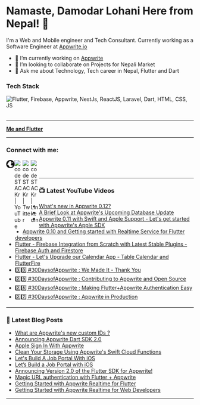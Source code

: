 # Namaste, Damodar Lohani Here from Nepal! 👋

I'm a Web and Mobile engineer and Tech Consultant. Currently working as a Software Engineer at [Appwrite.io](https://appwrite.io)

- 🔭 I’m currently working on [Appwrite](https://github.com/appwrite/appwrite)
- 👯 I’m looking to collaborate on Projects for Nepali Market
- 💬 Ask me about Technology, Tech career in Nepal, Flutter and Dart

### Tech Stack
<img src="assets/tech.svg" title="Flutter, Firebase, Appwrite, NestJs, ReactJS, Laravel, Dart, HTML, CSS, JS" alt="Flutter, Firebase, Appwrite, NestJs, ReactJS, Laravel, Dart, HTML, CSS, JS" /> <br /><br />
___

**[Me and Flutter](https://github.com/lohanidamodar/lohanidamodar/blob/master/FLUTTER.md)**
___

### Connect with me:

[<img align="left" alt="codeSTACKr.com" width="22px" src="https://raw.githubusercontent.com/iconic/open-iconic/master/svg/globe.svg" />][website]
[<img align="left" alt="codeSTACKr | YouTube" width="22px" src="https://cdn.jsdelivr.net/npm/simple-icons@v3/icons/youtube.svg" />][youtube]
[<img align="left" alt="codeSTACKr | Twitter" width="22px" src="https://cdn.jsdelivr.net/npm/simple-icons@v3/icons/twitter.svg" />][twitter]
[<img align="left" alt="codeSTACKr | LinkedIn" width="22px" src="https://cdn.jsdelivr.net/npm/simple-icons@v3/icons/linkedin.svg" />][linkedin]

<br />
<br />

---

### 📺 Latest YouTube Videos
<!-- YOUTUBE:START -->
- [What&#39;s new in Appwrite 0.12?](https://www.youtube.com/watch?v=JGOCD9uMlMk)
- [A Brief Look at Appwrite&#39;s Upcoming Database Update](https://www.youtube.com/watch?v=hztniBQJuDE)
- [Appwrite 0.11 with Swift and Apple Support - Let&#39;s get started with Appwrite&#39;s Apple SDK](https://www.youtube.com/watch?v=-mlG88xLQwk)
- [Appwrite 0.10 and Getting started with Realtime Service for Flutter developers](https://www.youtube.com/watch?v=TFMC5542wjQ)
- [Flutter - Firebase Integration from Scratch with Latest Stable Plugins - Firebase Auth and Firestore](https://www.youtube.com/watch?v=8SziUbsU6iU)
- [Flutter - Let&#39;s Upgrade our Calendar App - Table Calendar and FlutterFire](https://www.youtube.com/watch?v=Tnjex6C94qc)
- [3️⃣0️⃣ #30DaysofAppwrite : We Made It - Thank You](https://www.youtube.com/watch?v=cAl7KJwAM98)
- [2️⃣9️⃣ #30DaysofAppwrite : Contributing to Appwrite and Open Source](https://www.youtube.com/watch?v=3yC34nxqzRo)
- [2️⃣8️⃣ #30DaysofAppwrite : Making Flutter+Appwrite Authentication Easy](https://www.youtube.com/watch?v=bqh8qjNCHno)
- [2️⃣7️⃣ #30DaysofAppwrite : Appwrite in Production](https://www.youtube.com/watch?v=guu0GR_4F5w)
<!-- YOUTUBE:END -->

---

### 📕 Latest Blog Posts
<!-- BLOG-POST-LIST:START -->
- [What are Appwrite&#39;s new custom IDs ?](https://dev.to/appwrite/what-are-appwrites-new-custom-ids--5g6a)
- [Announcing Appwrite Dart SDK 2.0](https://dev.to/appwrite/announcing-appwrite-dart-sdk-20-50a1)
- [Apple Sign In With Appwrite](https://dev.to/appwrite/apple-sign-in-with-appwrite-2576)
- [Clean Your Storage Using Appwrite&#39;s Swift Cloud Functions](https://dev.to/appwrite/clean-your-storage-using-appwrites-swift-cloud-functions-1h4f)
- [Let&#39;s Build A Job Portal With iOS](https://dev.to/appwrite/lets-build-a-job-portal-with-ios-50in)
- [Let’s Build a Job Portal with iOS](https://lohanidamodar.medium.com/lets-build-a-job-portal-with-ios-385818b61386?source=rss-21afa4abace7------2)
- [Announcing Version 2.0 of the Flutter SDK for Appwrite!](https://dev.to/appwrite/announcing-version-2-0-of-the-flutter-sdk-for-appwrite-22hg)
- [Magic URL authentication with Flutter + Appwrite](https://dev.to/appwrite/magic-url-authentication-with-flutter-appwrite-349g)
- [Getting Started with Appwrite Realtime for Flutter](https://dev.to/appwrite/getting-started-with-appwrite-realtime-for-flutter-4229)
- [Getting Started with Appwrite Realtime for Web Developers](https://dev.to/appwrite/getting-started-with-appwrite-realtime-for-web-developers-45o6)
<!-- BLOG-POST-LIST:END -->

---

[website]: https://dlohani.com.np
[twitter]: https://twitter.com/lohanidamodar
[youtube]: https://youtube.com/reactbits
[linkedin]: https://linkedin.com/in/lohanidamodar

